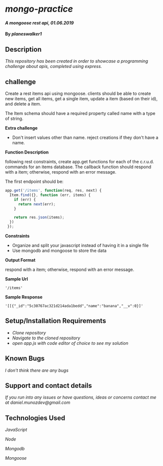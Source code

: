 # _mongo-practice_

#### _A mongoose rest api, 01.06.2019_

#### By _**planeswalker1**_

## Description

_This repository has been created in order to showcase a programming challenge about apis, completed using express._

## challenge

Create a rest items api using mongoose. clients should be able to create new items, get all items, get a single item, update a item (based on their id), and delete a item.

The Item schema should have a required property called name with a type of string.

**Extra challenge**

* Don't insert values other than name. reject creations if they don't have a name.

**Function Description**

following rest constraints, create app.get functions for each of the c.r.u.d. commands for an items database. The callback function should respond with a item; otherwise, respond with an error message.

The first endpoint should be:

```javascript
app.get('/items', function(req, res, next) {
  Item.find({}, function (err, items) {
    if (err) {
      return next(err);
    }

    return res.json(items);
  })
 });
 ```

**Constraints**

* Organize and split your javascript instead of having it in a single file
* Use mongodb and mongoose to store the data

**Output Format**

respond with a item; otherwise, respond with an error message.

**Sample Url**

```
'/items'
```

**Sample Response**

```
'[[{"_id":"5c30767ac321d214ada1bedd","name":"banana","__v":0}]'
```

## Setup/Installation Requirements

* _Clone repository_
* _Navigate to the cloned repository_
* _open app.js with code editor of choice to see my solution_

## Known Bugs

_I don't think there are any bugs_

## Support and contact details

_If you run into any issues or have questions, ideas or concerns contact me at daniel.munozdev@gmail.com_

## Technologies Used

_JavaScript_

_Node_

_Mongodb_

_Mongoose_